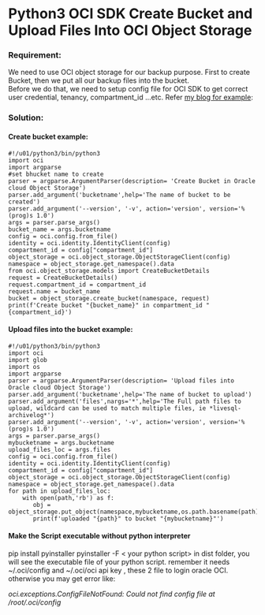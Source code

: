 # Python3 OCI SDK Create Bucket and Upload Files Into OCI Object Storage

###  Requirement:

We need to use OCI object storage for our backup purpose.  First to create Bucket, then we put all our backup files into the bucket.  
Before we do that, we need to setup config file for OCI SDK to get correct user credential, tenancy, compartment_id ...etc. Refer [my blog for example][1]:

###  Solution:

####  Create bucket example:
```
#!/u01/python3/bin/python3  
import oci  
import argparse  
#set bhucket name to create  
parser = argparse.ArgumentParser(description= 'Create Bucket in Oracle cloud Object Storage')  
parser.add_argument('bucketname',help='The name of bucket to be created')  
parser.add_argument('--version', '-v', action='version', version='%(prog)s 1.0')  
args = parser.parse_args()  
bucket_name = args.bucketname  
config = oci.config.from_file()  
identity = oci.identity.IdentityClient(config)  
compartment_id = config["compartment_id"]  
object_storage = oci.object_storage.ObjectStorageClient(config)  
namespace = object_storage.get_namespace().data  
from oci.object_storage.models import CreateBucketDetails  
request = CreateBucketDetails()  
request.compartment_id = compartment_id  
request.name = bucket_name  
bucket = object_storage.create_bucket(namespace, request)  
print(f'Create bucket "{bucket_name}" in compartment_id "{compartment_id}')
```
####  Upload files into the bucket example:
```
#!/u01/python3/bin/python3  
import oci  
import glob  
import os  
import argparse  
parser = argparse.ArgumentParser(description= 'Upload files into Oracle cloud Object Storage')  
parser.add_argument('bucketname',help='The name of bucket to upload')  
parser.add_argument('files',nargs='*',help='The Full path files to upload, wildcard can be used to match multiple files, ie *livesql-archivelog*')  
parser.add_argument('--version', '-v', action='version', version='%(prog)s 1.0')  
args = parser.parse_args()  
mybucketname = args.bucketname  
upload_files_loc = args.files  
config = oci.config.from_file()  
identity = oci.identity.IdentityClient(config)  
compartment_id = config["compartment_id"]  
object_storage = oci.object_storage.ObjectStorageClient(config)  
namespace = object_storage.get_namespace().data  
for path in upload_files_loc:  
    with open(path,'rb') as f:  
       obj = object_storage.put_object(namespace,mybucketname,os.path.basename(path),f)  
       print(f'uploaded "{path}" to bucket "{mybucketname}"')
```
####  Make the Script executable without python interpreter
pip install pyinstaller
pyinstaller -F  < your python script>
in dist folder, you will see the executable file of your python script.
remember it needs  ~/.oci/config and ~/.oci/oci api key , these 2 file to login oracle OCI. 
otherwise you may get error like:

_oci.exceptions.ConfigFileNotFound: Could not find config file at /root/.oci/config_

[1]: http://www.henryxieblogs.com/2018/10/prepare-config-file-for-python3-oci-sdk.html
